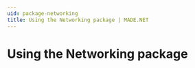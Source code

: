```yaml
---
uid: package-networking
title: Using the Networking package | MADE.NET
---
```


# Using the Networking package

